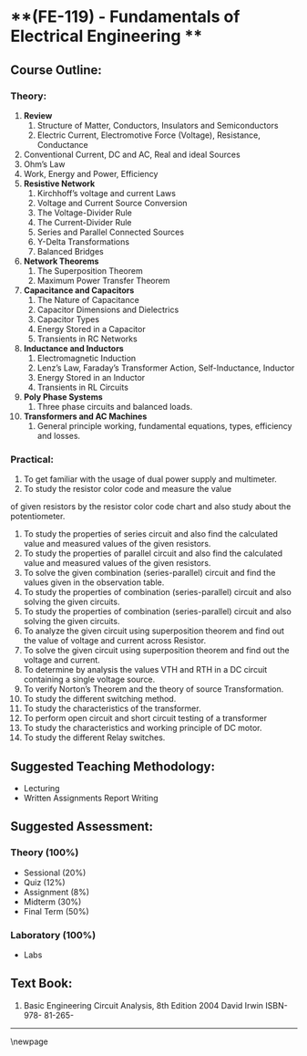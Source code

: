 # **(FE-119) - Fundamentals of Electrical Engineering **

## **Course Outline:**

### **Theory:**
1. **Review**
   1. Structure of Matter, Conductors, Insulators and Semiconductors
   1. Electric Current, Electromotive Force (Voltage), Resistance, Conductance
1. Conventional Current, DC and AC, Real and ideal Sources
1. Ohm’s Law
1. Work, Energy and Power, Efficiency
1. **Resistive Network**
   1. Kirchhoff’s voltage and current Laws
   1. Voltage and Current Source Conversion
   1. The Voltage-Divider Rule
   1. The Current-Divider Rule
   1. Series and Parallel Connected Sources
   1. Y-Delta Transformations
   1. Balanced Bridges
1. **Network Theorems**
   1. The Superposition Theorem
   1. Maximum Power Transfer Theorem
1. **Capacitance and Capacitors**
   1. The Nature of Capacitance
   1. Capacitor Dimensions and Dielectrics
   1. Capacitor Types
   1. Energy Stored in a Capacitor
   1. Transients in RC Networks
1. **Inductance and Inductors**
   1. Electromagnetic Induction
   1. Lenz’s Law, Faraday’s Transformer Action, Self-Inductance, Inductor
   1. Energy Stored in an Inductor
   1. Transients in RL Circuits
1. **Poly Phase Systems**
   1. Three phase circuits and balanced loads.
1. **Transformers and AC Machines**
   1. General principle working, fundamental equations, types, efficiency and losses.	

### **Practical:**
1. To get familiar with the usage of dual power supply and multimeter.
1. To study the resistor color code and measure the value

of given resistors by the resistor color code chart and also study about the potentiometer.

1. To study the properties of series circuit and also find the calculated value and measured values of the given resistors.
1. To study the properties of parallel circuit and also find the calculated value and measured values of the given resistors.
1. To solve the given combination (series-parallel) circuit and find the values given in the observation table.
1. To study the properties of combination (series-parallel) circuit and also solving the given circuits.
1. To study the properties of combination (series-parallel) circuit and also solving the given circuits.
1. To analyze the given circuit using superposition theorem and find out the value of voltage and current across Resistor.
1. To solve the given circuit using superposition theorem and find out the voltage and current.
1. To determine by analysis the values VTH and RTH in a DC circuit containing a single voltage source.
1. To verify Norton’s Theorem and the theory of source Transformation.
1. To study the different switching method.
1. To study the characteristics of the transformer.
1. To perform open circuit and short circuit testing of a transformer
1. To study the characteristics and working principle of DC motor.
1. To study the different Relay switches.

## **Suggested Teaching Methodology:**
- Lecturing
- Written Assignments Report Writing

## **Suggested Assessment:**

### **Theory (100%)**
- Sessional (20%)
- Quiz (12%)
- Assignment (8%)
- Midterm (30%)
- Final Term (50%)

### **Laboratory (100%)**
- Labs

## **Text Book:**
1. Basic Engineering Circuit Analysis, 8th Edition 2004 David Irwin ISBN-978- 81-265-

___
\newpage
   